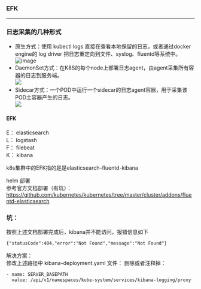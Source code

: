 ### EFK  
---
### 日志采集的几种形式  
- 原生方式：使用 kubectl logs 直接在查看本地保留的日志，或者通过docker engine的 log driver 把日志重定向到文件、syslog、fluentd等系统中。  
![image](images/loggin-node-level.png)
- DaemonSet方式：在K8S的每个node上部署日志agent，由agent采集所有容器的日志到服务端。  
![](images/loggin-with-node-agent.png)
- Sidecar方式：一个POD中运行一个sidecar的日志agent容器，用于采集该POD主容器产生的日志。  
![](images/loggin-with-sidecar-agent.png)


#### EFK
E： elasticsearch  
L： logstash  
F： filebeat  
K： kibana  

k8s集群中的EFK指的是是elasticsearch-fluentd-kibana     

helm 部署  
参考官方文档部署（有坑）：
https://github.com/kubernetes/kubernetes/tree/master/cluster/addons/fluentd-elasticsearch

### 坑：
按照上述文档部署完成后，kibana并不能访问，报错信息如下
```html
{"statusCode":404,"error":"Not Found","message":"Not Found"}
```
解决方案：  
修改上述路径中 kibana-deployment.yaml 文件：
删除或者注释掉：
```html
- name: SERVER_BASEPATH
  value: /api/v1/namespaces/kube-system/services/kibana-logging/proxy
```
